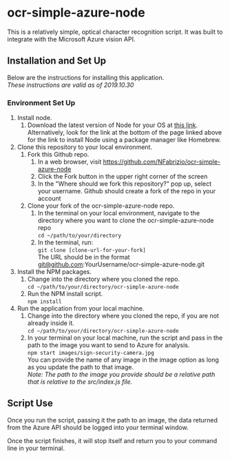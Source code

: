 # ocr-simple-azure-node  

This is a relatively simple, optical character recognition script. It was built
to integrate with the Microsoft Azure vision API.  

## Installation and Set Up  
Below are the instructions for installing this application.  
*These instructions are valid as of 2019.10.30*  

### Environment Set Up  
1. Install node.  
   1. Download the latest version of Node for your OS at [this link](https://nodejs.org/en/download/).  
      Alternatively, look for the link at the bottom of the page linked above for
      the link to install Node using a package manager like Homebrew.  
2. Clone this repository to your local environment.  
   1. Fork this Github repo.  
      1. In a web browser, visit https://github.com/NFabrizio/ocr-simple-azure-node  
      2. Click the Fork button in the upper right corner of the screen  
      3. In the "Where should we fork this repository?" pop up, select your username.
    Github should create a fork of the repo in your account  
   2. Clone your fork of the ocr-simple-azure-node repo.  
      1. In the terminal on your local environment, navigate to the directory where
         you want to clone the ocr-simple-azure-node repo  
         `cd ~/path/to/your/directory`  
      2. In the terminal, run:  
         `git clone [clone-url-for-your-fork]`  
         The URL should be in the format git@github.com:YourUsername/ocr-simple-azure-node.git  
3. Install the NPM packages.
   1. Change into the directory where you cloned the repo.  
     `cd ~/path/to/your/directory/ocr-simple-azure-node`  
   2. Run the NPM install script.  
     `npm install`  
4. Run the application from your local machine.  
   1. Change into the directory where you cloned the repo, if you are not already
      inside it.  
     `cd ~/path/to/your/directory/ocr-simple-azure-node`  
   2. In your terminal on your local machine, run the script and pass in the path
      to the image you want to send to Azure for analysis.  
     `npm start images/sign-security-camera.jpg`  
     You can provide the name of any image in the image option as long as you
     update the path to that image.  
     *Note: The path to the image you provide should be a relative path that is
     relative to the src/index.js file.*

## Script Use  
Once you run the script, passing it the path to an image, the data returned from
the Azure API should be logged into your terminal window.  

Once the script finishes, it will stop itself and return you to your command line
in your terminal.  
